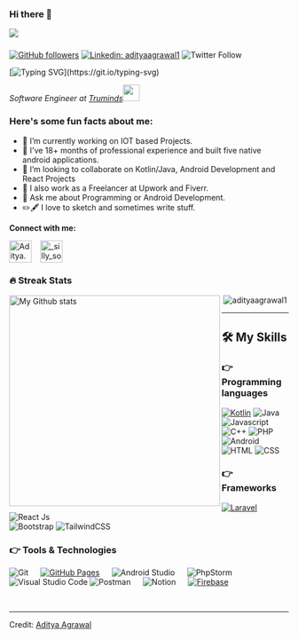 


### Hi there 👋

<img src="https://profile-counter.glitch.me/adityaagrawal1/count.svg">

###

[![GitHub followers](https://img.shields.io/github/followers/AdityaAgrawal1.svg?style=social&label=Followers)](https://github.com/AdityaAgrawal1?tab=followers)
[![Linkedin: adityaagrawal1](https://img.shields.io/badge/-aditya-blue?style=flat-square&logo=Linkedin&logoColor=white&link=https://www.linkedin.com/in/aditya-agrawal1/)](https://www.linkedin.com/in/aditya-agrawal1?label=Follow)
![Twitter Follow](https://img.shields.io/twitter/follow/_silly_soul?label=Follow)


[![Typing SVG](https://readme-typing-svg.herokuapp.com?font=sans-serif&size=24&color=701AF7&background=0EFFAC00&center=true&lines=+Hey!+It's+Aditya!;I'm+an+Android+Developer...;I+make+apps+for+your+phone.;)](https://git.io/typing-svg)

<p><em>Software Engineer at <a href="http://www.truminds.com">Truminds</a><img src="https://media.giphy.com/media/WUlplcMpOCEmTGBtBW/giphy.gif" width="30"> 
</em></p>


<h3> Here's some fun facts about me: </h3>

- 🔭 I’m currently working on IOT based Projects.
- 🌱 I've 18+ months of professional experience and built five native android applications.
- 👯 I’m looking to collaborate on Kotlin/Java, Android Development and React Projects
- 🤔 I also work as a Freelancer at Upwork and Fiverr.
- 💬 Ask me about Programming or Android Development.
- ✏️🖋️ I love to sketch and sometimes write stuff.
<!-- - 📫 I am also a technical writer at Medium 
-  📰 Articles: 
	-	[Build Your Own Generative Adversarial Network (GAN) Using Pytorch](https://pub.towardsai.net/build-your-own-generative-adversarial-network-gan-using-pytorch-c367b8506987) 
	- [Dog Breed Classifier With PyTorch Using Transfer Learning](https://levelup.gitconnected.com/dog-breed-classifier-with-pytorch-using-transfer-learning-8f15af6f9010) -->


**Connect with me:**
<p align="left">
<a href="https://www.instagram.com/a_stoic_lad/" target="blank"><img align="center" src="https://cdn.jsdelivr.net/npm/simple-icons@3.0.1/icons/instagram.svg" alt="Aditya.Agrawal" height="40" width="40" /></a> &nbsp;&nbsp;
<a href="https://twitter.com/_silly_soul" target="blank"><img align="center" src="https://cdn.jsdelivr.net/npm/simple-icons@3.0.1/icons/twitter.svg" alt="_silly_soul" height="40" width="40" /></a> &nbsp;&nbsp;

<!-- <a href="https://open.spotify.com/user/onlyvatana23?si=-McUZw0zTj-a8SvbVe1qZA" target="blank"><img align="center" src="https://cdn.jsdelivr.net/npm/simple-icons@3.0.1/icons/spotify.svg" alt="kushal.bhanot.98" height="40" width="40" /></a> &nbsp;&nbsp; -->

<!-- <br>
</p>
- 😄 Pronouns: ... We/Us
- ⚡ Fun fact: ... I am batman. 😎🦇  -->

### 🔥 Streak Stats
<img alt="My Github stats" align="left" border-radius="40px" width="380px" src="https://github-readme-streak-stats.herokuapp.com/?user=adityaagrawal1&layout=compact" alt="Vikash Stats">

<p align="center"><img src="https://github-readme-stats.vercel.app/api?username=adityaagrawal1&theme=gruvbox" alt="adityaagrawal1"  /></p>


<hr>




## 🛠️ My Skills

### 👉 Programming languages

<p align="left"> 

  [![Kotlin](https://img.shields.io/badge/kotlin-%230095D5.svg?style=for-the-badge&logo=kotlin&logoColor=white)]() <img src="https://img.shields.io/badge/-Java-303030?style=for-the-badge&logo=java" alt="Java">
<img src="https://img.shields.io/badge/javascript-303030?style=for-the-badge&logo=javascript" alt="Javascript">
 <img src="https://img.shields.io/badge/-C++-303030?style=for-the-badge&logo=C%2B%2B&logoColor=00599C" alt="C++"> <img src="https://img.shields.io/badge/-Php-303030?style=for-the-badge&logo=PHP&logoColor=00599C" alt="PHP">
 <img src="https://img.shields.io/badge/-Android-303030?style=for-the-badge&logo=android" alt="Android"> <img src="https://img.shields.io/badge/-HTML-303030?style=for-the-badge&logo=HTML5" alt="HTML"> <img src="https://img.shields.io/badge/-CSS-303030?style=for-the-badge&logo=CSS3" alt="CSS"> 

### 👉 Frameworks
<p align="left">

  [![Laravel](https://img.shields.io/badge/laravel-%23FF2D20.svg?style=for-the-badge&logo=laravel&logoColor=white)]()
  <img src="https://img.shields.io/badge/-React-303030?style=for-the-badge&logo=React" alt="React Js">  
  <img src="https://img.shields.io/badge/Bootstrap-303030?style=for-the-badge&logo=bootstrap" alt="Bootstrap">
 <img src="https://img.shields.io/badge/-Tailwind-303030?style=for-the-badge&logo=tailwindcss" alt="TailwindCSS">

 </p>

 ### 👉 Tools & Technologies
 ![Git](https://img.shields.io/badge/git-%23F05033.svg?style=for-the-badge&logo=git&logoColor=white)
 &emsp;
  <a href="https://www.github.com"><img alt="GitHub Pages" src="https://img.shields.io/badge/GitHub-100000?style=for-the-badge&logo=github&logoColor=white"></a>
  &emsp;
 ![Android Studio](https://img.shields.io/badge/Android%20Studio-3DDC84.svg?style=for-the-badge&logo=android-studio&logoColor=white) 
  &emsp;
![PhpStorm](https://img.shields.io/badge/phpstorm-143?style=for-the-badge&logo=phpstorm&logoColor=black&color=black&labelColor=darkorchid)
 &emsp;
<img src="https://img.shields.io/badge/-Visual%20Studio%20Code-303030?style=for-the-badge&logo=visual-studio-code" alt="Visual Studio Code">
![Postman](https://img.shields.io/badge/Postman-FF6C37?style=for-the-badge&logo=postman&logoColor=white) &emsp;
![Notion](https://img.shields.io/badge/Notion-%23000000.svg?style=for-the-badge&logo=notion&logoColor=white) &emsp;
<a href="https://firebase.google.com/"><img alt="Firebase" src ="https://img.shields.io/badge/firebase-ffca28?style=for-the-badge&logo=firebase&logoColor=black"></a>


<br/>

------
Credit: [Aditya Agrawal](https://github.com/adityaagrawal1)


